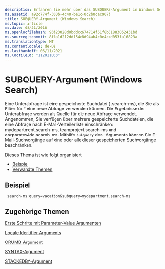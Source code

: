 ```yaml
---
description: Erfahren Sie mehr über das SUBQUERY-Argument in Windows Search. Eine Unterabfrage ist eine gespeicherte Suchdatei, die Sie als Filter für eine neue Abfrage verwenden können.
ms.assetid: a92c774f-310b-4c40-be1c-0c2b0cac907b
title: SUBQUERY-Argument (Windows Search)
ms.topic: article
ms.date: 05/31/2018
ms.openlocfilehash: 93b23028d0bddcc674714f51f8b31883052431bd
ms.sourcegitcommit: 8f0a1d212dd154e8d94ab4c0e4ced053fa16823a
ms.translationtype: MT
ms.contentlocale: de-DE
ms.lasthandoff: 06/11/2021
ms.locfileid: "112011033"
---
```

# <a name="subquery-argument-windows-search"></a>SUBQUERY-Argument (Windows Search)

Eine Unterabfrage ist eine gespeicherte Suchdatei ( .search-ms), die Sie als Filter für \* eine neue Abfrage verwenden können. Die Ergebnisse der Unterabfrage werden als Quelle für die neue Abfrage verwendet. Angenommen, Sie verfügen über mehrere gespeicherte Suchdateien, die eine Abfrage nach E-Mail-Verteilerliste einschränken: mydepartment.search-ms, teamproject.search-ms und corporatewide.search-ms. Mithilfe `subquery` des -Arguments können Sie E-Mail-Suchvorgänge auf eine oder alle dieser gespeicherten Suchvorgänge beschränken.

Dieses Thema ist wie folgt organisiert:

-   [Beispiel](#example)
-   [Verwandte Themen](#related-topics)

## <a name="example"></a>Beispiel


```
 search-ms:query=vacation&subquery=mydepartment.search-ms
```



## <a name="related-topics"></a>Zugehörige Themen

<dl> <dt>

[Erste Schritte mit Parameter-Value Argumenten](getting-started-with-parameter-value-arguments.md)
</dt> <dt>

[Locale Identifier Arguments](-search-3x-wds-qryidx-localeidentifiers.md)
</dt> <dt>

[CRUMB-Argument](-search-3x-wds-qryidx-crumb.md)
</dt> <dt>

[SYNTAX-Argument](-search-3x-wds-qryidx-syntaxargument.md)
</dt> <dt>

[STACKEDBY-Argument](-search-3x-wds-qryidx-stackedby.md)
</dt> </dl>

 

 



